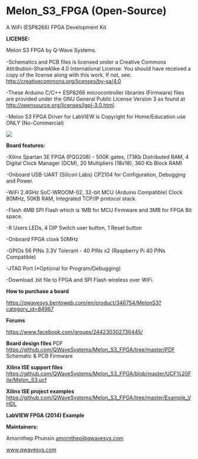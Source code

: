 # Melon_S3_FPGA (Open-Source)
A WiFi (ESP8266) FPGA Development Kit

**LICENSE:**

Melon S3 FPGA by Q-Wave Systems.

-Schematics and PCB ﬁles is licensed under a Creative Commons Attribution-ShareAlike 4.0 International License.
You should have received a copy of the license along with this work. If not, see: http://creativecommons.org/licenses/by-sa/4.0

-These Arduino C/C++ ESP8266 microcontroller libraries (Firmware) files are provided under the GNU General Public License Version 3 as found at http://opensource.org/licenses/lgpl-3.0.html.

-Melon S3 FPGA Driver for LabVIEW is Copyright for Home/Education use ONLY (No-Commercial)

![](http://ftp.qwavesys.com/tmp_pics/ms30.jpg)

**Board features:**

-Xilinx Spartan 3E FPGA (PQG208) - 500K gates,
(73Kb Distributed RAM, 4 Digital Clock Manager (DCM), 20 Multipliers (18x18), 360 Kb Block RAM)

-Onboard USB-UART (Silicon Labs) CP2104 for Configuration, Debugging and Power.

-WiFi 2.4GHz SoC-WROOM-02, 32-bit MCU (Arduino Compatible) Clock 80MHz, 50KB RAM, Integrated TCP/IP protocol stack.

-Flash 4MB SPI Flash which is 1MB for MCU Firmware and 3MB for FPGA Bit space.

-8 Users LEDs, 4 DIP Switch user button, 1 Reset button

-Onboard FPGA cloxk 50MHz

-GPIOs 56 PINs 3.3V Tolerant - 40 PINs x2 (Raspberry Pi 40 PINs Compatible)

-JTAG Port (*Optional for Program/Debugging)

-Download .bit file to FPGA and SPI Flash wireless over WiFi.

**How to purchase a board**

https://qwavesys.bentoweb.com/en/product/346754/MelonS3?category_id=84967

**Forums**

https://www.facebook.com/groups/244230302736445/

**Board design files**
PDF https://github.com/QWaveSystems/Melon_S3_FPGA/tree/master/PDF
Schematic & PCB
Firmware 


**Xilinx ISE support files**
https://github.com/QWaveSystems/Melon_S3_FPGA/blob/master/UCF%20File/Melon_S3.ucf

**Xilinx ISE project examples**
https://github.com/QWaveSystems/Melon_S3_FPGA/tree/master/Example_VHDL

**LabVIEW FPGA (2014) Example**


**Maintainers:**

Amornthep Phunsin <amornthep@qwavesys.com>

www.qwavesys.com

